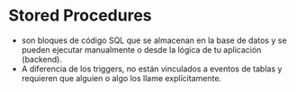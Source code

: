 
# Stored Procedures
+ son bloques de código SQL que se almacenan en la base de datos y se pueden ejecutar manualmente o desde la lógica de tu aplicación (backend).
+ A diferencia de los triggers, no están vinculados a eventos de tablas y requieren que alguien o algo los llame explícitamente.
